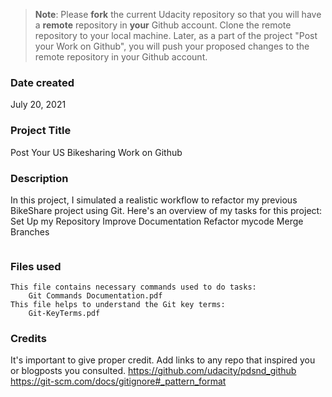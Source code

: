 >**Note**: Please **fork** the current Udacity repository so that you will have a **remote** repository in **your** Github account. Clone the remote repository to your local machine. Later, as a part of the project "Post your Work on Github", you will push your proposed changes to the remote repository in your Github account.

### Date created
July 20, 2021

### Project Title
Post Your US Bikesharing Work on Github

### Description
In this project, I simulated a realistic workflow to refactor my previous BikeShare project using Git. Here's an overview of my tasks for this project:
Set Up my Repository
Improve Documentation
Refactor mycode
Merge Branches
```

```


### Files used

    This file contains necessary commands used to do tasks:
        Git Commands Documentation.pdf
    This file helps to understand the Git key terms:
        Git-KeyTerms.pdf


### Credits
It's important to give proper credit. Add links to any repo that inspired you or blogposts you consulted.
https://github.com/udacity/pdsnd_github
https://git-scm.com/docs/gitignore#_pattern_format
